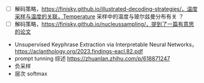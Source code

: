

- [ ] 解码策略，https://finisky.github.io/illustrated-decoding-strategies/，温度采样与温度的关联，Temperature 采样中的温度与玻尔兹曼分布有关 ？
- [ ] 解码策略，https://finisky.github.io/nucleussampling/，提到了一篇有意思的论文 
- Unsupervised Keyphrase Extraction via Interpretable Neural Networks， https://aclanthology.org/2023.findings-eacl.82.pdf
- prompt tunning 综述 https://zhuanlan.zhihu.com/p/618871247
- 负采样 
- 层次 softmax 


